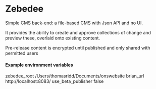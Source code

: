 # Zebedee

Simple CMS back-end: a file-based CMS with Json API and no UI.

It provides the ability to create and approve collections of change and preview these, overlaid onto existing content.

Pre-release content is encrypted until published and only shared with permitted users

#### Example environment variables
zebedee_root    /Users/thomasridd/Documents/onswebsite
brian_url   http://localhost:8083/
use_beta_publisher   false
